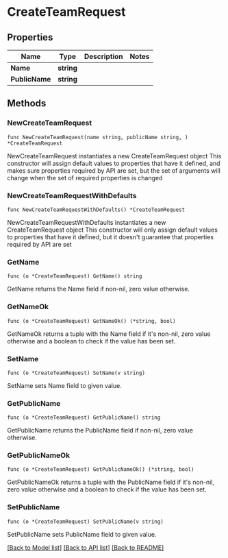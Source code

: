 # CreateTeamRequest

## Properties

Name | Type | Description | Notes
------------ | ------------- | ------------- | -------------
**Name** | **string** |  | 
**PublicName** | **string** |  | 

## Methods

### NewCreateTeamRequest

`func NewCreateTeamRequest(name string, publicName string, ) *CreateTeamRequest`

NewCreateTeamRequest instantiates a new CreateTeamRequest object
This constructor will assign default values to properties that have it defined,
and makes sure properties required by API are set, but the set of arguments
will change when the set of required properties is changed

### NewCreateTeamRequestWithDefaults

`func NewCreateTeamRequestWithDefaults() *CreateTeamRequest`

NewCreateTeamRequestWithDefaults instantiates a new CreateTeamRequest object
This constructor will only assign default values to properties that have it defined,
but it doesn't guarantee that properties required by API are set

### GetName

`func (o *CreateTeamRequest) GetName() string`

GetName returns the Name field if non-nil, zero value otherwise.

### GetNameOk

`func (o *CreateTeamRequest) GetNameOk() (*string, bool)`

GetNameOk returns a tuple with the Name field if it's non-nil, zero value otherwise
and a boolean to check if the value has been set.

### SetName

`func (o *CreateTeamRequest) SetName(v string)`

SetName sets Name field to given value.


### GetPublicName

`func (o *CreateTeamRequest) GetPublicName() string`

GetPublicName returns the PublicName field if non-nil, zero value otherwise.

### GetPublicNameOk

`func (o *CreateTeamRequest) GetPublicNameOk() (*string, bool)`

GetPublicNameOk returns a tuple with the PublicName field if it's non-nil, zero value otherwise
and a boolean to check if the value has been set.

### SetPublicName

`func (o *CreateTeamRequest) SetPublicName(v string)`

SetPublicName sets PublicName field to given value.



[[Back to Model list]](../README.md#documentation-for-models) [[Back to API list]](../README.md#documentation-for-api-endpoints) [[Back to README]](../README.md)



